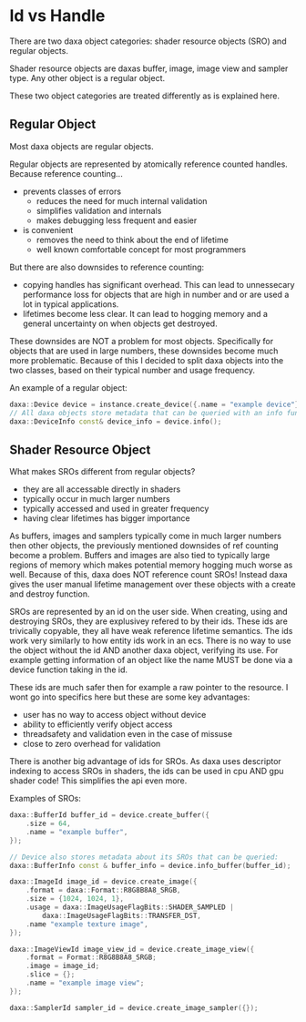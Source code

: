 # Id vs Handle

There are two daxa object categories: shader resource objects (SRO) and regular objects.

Shader resource objects are daxas buffer, image, image view and sampler type. Any other object is a regular object.

These two object categories are treated differently as is explained here.
## Regular Object

Most daxa objects are regular objects.

Regular objects are represented by atomically reference counted handles. Because reference counting...
* prevents classes of errors
    * reduces the need for much internal validation
    * simplifies validation and internals
    * makes debugging less frequent and easier
* is convenient
    * removes the need to think about the end of lifetime
    * well known comfortable concept for most programmers

But there are also downsides to reference counting:
* copying handles has significant overhead. This can lead to unnessecary performance loss for objects that are high in number and or are used a lot in typical applications.
* lifetimes become less clear. It can lead to hogging memory and a general uncertainty on when objects get destroyed.

These downsides are NOT a problem for most objects. Specifically for objects that are used in large numbers, these downsides become much more problematic. Because of this I decided to split daxa objects into the two classes, based on their typical number and usage frequency.

An example of a regular object:

```c++
daxa::Device device = instance.create_device({.name = "example device"});
// All daxa objects store metadata that can be queried with an info function:
daxa::DeviceInfo const& device_info = device.info();    
```

## Shader Resource Object

What makes SROs different from regular objects?
* they are all accessable directly in shaders
* typically occur in much larger numbers
* typically accessed and used in greater frequency
* having clear lifetimes has bigger importance

As buffers, images and samplers typically come in much larger numbers then other objects, the previously mentioned downsides of ref counting become a problem. Buffers and images are also tied to typically large regions of memory which makes potential memory hogging much worse as well. Because of this, daxa does NOT reference count SROs! Instead daxa gives the user manual lifetime management over these objects with a create and destroy function.

SROs are represented by an id on the user side. When creating, using and destroying SROs, they are explusivey refered to by their ids. These ids are trivically copyable, they all have weak reference lifetime semantics. The ids work very similarly to how entity ids work in an ecs. There is no way to use the object without the id AND another daxa object, verifying its use. For example getting information of an object like the name MUST be done via a device function taking in the id. 

These ids are much safer then for example a raw pointer to the resource. I wont go into specifics here but these are some key advantages:
* user has no way to access object without device
* ability to efficiently verify object access
* threadsafety and validation even in the case of missuse
* close to zero overhead for validation

There is another big advantage of ids for SROs. As daxa uses descriptor indexing to access SROs in shaders, the ids can be used in cpu AND gpu shader code! This simplifies the api even more.

Examples of SROs:
```c++
daxa::BufferId buffer_id = device.create_buffer({
    .size = 64, 
    .name = "example buffer",
});

// Device also stores metadata about its SROs that can be queried:
daxa::BufferInfo const & buffer_info = device.info_buffer(buffer_id);

daxa::ImageId image_id = device.create_image({
    .format = daxa::Format::R8G8B8A8_SRGB,
    .size = {1024, 1024, 1},
    .usage = daxa::ImageUsageFlagBits::SHADER_SAMPLED | 
        daxa::ImageUsageFlagBits::TRANSFER_DST,
    .name "example texture image",
});

daxa::ImageViewId image_view_id = device.create_image_view({
    .format = Format::R8G8B8A8_SRGB;
    .image = image_id;
    .slice = {};
    .name = "example image view";
});

daxa::SamplerId sampler_id = device.create_image_sampler({});
```